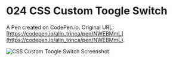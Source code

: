 # 024 CSS Custom Toogle Switch

A Pen created on CodePen.io. Original URL: [https://codepen.io/alin_trinca/pen/NWEBMmL](https://codepen.io/alin_trinca/pen/NWEBMmL).

![CSS Custom Toogle Switch Screenshot](css-custom-switch.jpg)
